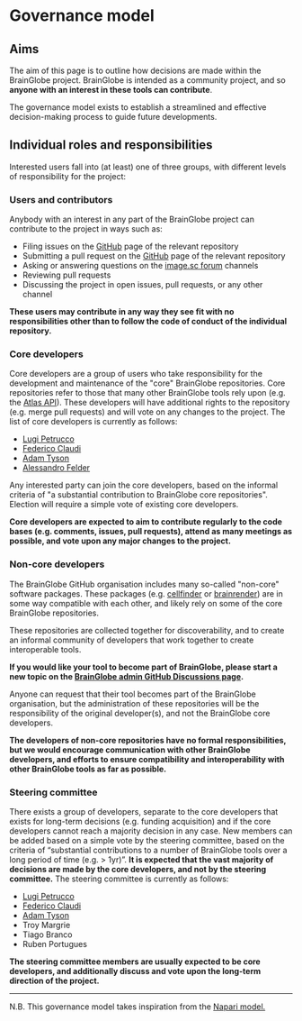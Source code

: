 # Governance model

## Aims

The aim of this page is to outline how decisions are made within the BrainGlobe project. BrainGlobe is intended 
as a community project, and so **anyone with an interest in these tools can contribute**.&#x20;

The governance model exists to establish a streamlined and effective decision-making process to guide future developments.

## Individual roles and responsibilities

Interested users fall into (at least) one of three groups, with different levels of responsibility for the project:

### Users and contributors

Anybody with an interest in any part of the BrainGlobe project can contribute to the project in ways such as:

* Filing issues on the [GitHub](https://github.com/brainglobe) page of the relevant repository
* Submitting a pull request on the [GitHub](https://github.com/brainglobe) page of the relevant repository
* Asking or answering questions on the [image.sc forum](https://forum.image.sc/tag/brainglobe) channels
* Reviewing pull requests
* Discussing the project in open issues, pull requests, or any other channel

**These users may contribute in any way they see fit with no responsibilities other than to follow the code of 
conduct of the individual repository.**&#x20;

### Core developers

Core developers are a group of users who take responsibility for the development and maintenance of the "core" 
BrainGlobe repositories. Core repositories refer to those that many other BrainGlobe tools rely upon (e.g. the 
[Atlas API](https://github.com/brainglobe/bg-atlasapi)). These developers will have additional rights to the 
repository (e.g. merge pull requests) and will vote on any changes to the project. The list of core developers is 
currently as follows:

* [Lugi Petrucco](https://github.com/vigji)
* [Federico Claudi](https://github.com/FedeClaudi)
* [Adam Tyson](https://github.com/adamltyson)
* [Alessandro Felder](https://github.com/alessandrofelder)

Any interested party can join the core developers, based on the informal criteria of "a substantial contribution to 
BrainGlobe core repositories". Election will require a simple vote of existing core developers.

**Core developers are expected to aim to contribute regularly to the code bases (e.g. comments, issues, pull requests), 
attend as many meetings as possible, and vote upon any major changes to the project.**

### Non-core developers

The BrainGlobe GitHub organisation includes many so-called "non-core" software packages. These packages (e.g. 
[cellfinder](/documentation/cellfinder/index) or [brainrender](/documentation/brainrender/index)) 
are in some way compatible with each other, and likely rely on some of the core BrainGlobe repositories.

These repositories are collected together for discoverability, and to create an informal community of developers that 
work together to create interoperable tools.

**If you would like your tool to become part of BrainGlobe, please start a new topic on the [**BrainGlobe admin 
GitHub Discussions page**](https://github.com/brainglobe/BrainGlobe/discussions).**

Anyone can request that their tool becomes part of the BrainGlobe organisation, but the administration of these 
repositories will be the responsibility of the original developer(s), and not the BrainGlobe core developers.

**The developers of non-core repositories have no formal responsibilities, but we would encourage communication 
with other BrainGlobe developers, and efforts to ensure compatibility and interoperability with other BrainGlobe tools 
as far as possible.**

### Steering committee

There exists a group of developers, separate to the core developers that exists for long-term decisions (e.g. funding 
acquisition) and if the core developers cannot reach a majority decision in any case. New members can be added based 
on a simple vote by the steering committee, based on the criteria of “substantial contributions to a number of 
BrainGlobe tools over a long period of time (e.g. > 1yr)”. **It is expected that the vast majority of decisions are 
made by the core developers, and not by the steering committee.** The steering committee is currently as follows:

* [Lugi Petrucco](https://github.com/vigji)
* [Federico Claudi](https://github.com/FedeClaudi)
* [Adam Tyson](https://github.com/adamltyson)
* Troy Margrie
* Tiago Branco
* Ruben Portugues

**The steering committee members are usually expected to be core developers, and additionally discuss and vote upon the 
long-term direction of the project.**

****

N.B. This governance model takes inspiration from the [Napari model.](https://napari.org/dev/community/governance.html)
